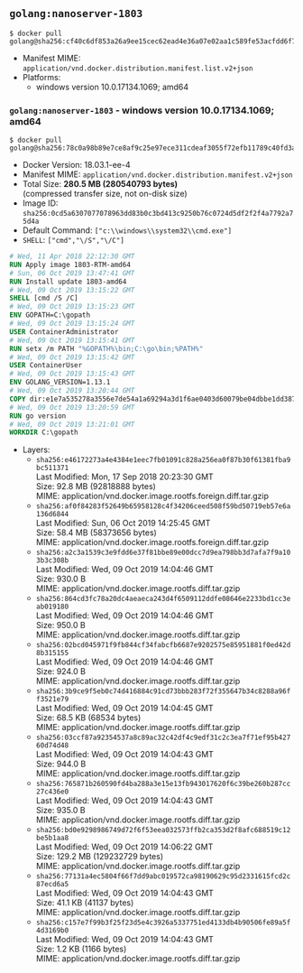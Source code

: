 ## `golang:nanoserver-1803`

```console
$ docker pull golang@sha256:cf40c6df853a26a9ee15cec62ead4e36a07e02aa1c589fe53acfdd6f725b4da7
```

-	Manifest MIME: `application/vnd.docker.distribution.manifest.list.v2+json`
-	Platforms:
	-	windows version 10.0.17134.1069; amd64

### `golang:nanoserver-1803` - windows version 10.0.17134.1069; amd64

```console
$ docker pull golang@sha256:78c0a98b89e7ce8af9c25e97ece311cdeaf3055f72efb11789c40fd3a4838e91
```

-	Docker Version: 18.03.1-ee-4
-	Manifest MIME: `application/vnd.docker.distribution.manifest.v2+json`
-	Total Size: **280.5 MB (280540793 bytes)**  
	(compressed transfer size, not on-disk size)
-	Image ID: `sha256:0cd5a6307077078963dd83b0c3bd413c9250b76c0724d5df2f2f4a7792a75d4a`
-	Default Command: `["c:\\windows\\system32\\cmd.exe"]`
-	`SHELL`: `["cmd","\/S","\/C"]`

```dockerfile
# Wed, 11 Apr 2018 22:12:30 GMT
RUN Apply image 1803-RTM-amd64
# Sun, 06 Oct 2019 13:47:41 GMT
RUN Install update 1803-amd64
# Wed, 09 Oct 2019 13:15:22 GMT
SHELL [cmd /S /C]
# Wed, 09 Oct 2019 13:15:23 GMT
ENV GOPATH=C:\gopath
# Wed, 09 Oct 2019 13:15:24 GMT
USER ContainerAdministrator
# Wed, 09 Oct 2019 13:15:41 GMT
RUN setx /m PATH "%GOPATH%\bin;C:\go\bin;%PATH%"
# Wed, 09 Oct 2019 13:15:42 GMT
USER ContainerUser
# Wed, 09 Oct 2019 13:15:43 GMT
ENV GOLANG_VERSION=1.13.1
# Wed, 09 Oct 2019 13:20:44 GMT
COPY dir:e1e7a535278a3556e7de54a1a69294a3d1f6ae0403d60079be04dbbe1dd387aa in C:\go 
# Wed, 09 Oct 2019 13:20:59 GMT
RUN go version
# Wed, 09 Oct 2019 13:21:01 GMT
WORKDIR C:\gopath
```

-	Layers:
	-	`sha256:e46172273a4e4384e1eec7fb01091c828a256ea0f87b30f61381fba9bc511371`  
		Last Modified: Mon, 17 Sep 2018 20:23:30 GMT  
		Size: 92.8 MB (92818888 bytes)  
		MIME: application/vnd.docker.image.rootfs.foreign.diff.tar.gzip
	-	`sha256:af0f84283f52649b65958128c4f34206ceed508f59bd50719eb57e6a136d6844`  
		Last Modified: Sun, 06 Oct 2019 14:25:45 GMT  
		Size: 58.4 MB (58373656 bytes)  
		MIME: application/vnd.docker.image.rootfs.foreign.diff.tar.gzip
	-	`sha256:a2c3a1539c3e9fdd6e37f81bbe89e00dcc7d9ea798bb3d7afa7f9a103b3c308b`  
		Last Modified: Wed, 09 Oct 2019 14:04:46 GMT  
		Size: 930.0 B  
		MIME: application/vnd.docker.image.rootfs.diff.tar.gzip
	-	`sha256:864cd3fc78a20dc4aeaeca243d4f6509112ddfe08646e2233bd1cc3eab019180`  
		Last Modified: Wed, 09 Oct 2019 14:04:46 GMT  
		Size: 950.0 B  
		MIME: application/vnd.docker.image.rootfs.diff.tar.gzip
	-	`sha256:02bcd045971f9fb844cf34fabcfb6687e9202575e85951881f0ed42d8b315155`  
		Last Modified: Wed, 09 Oct 2019 14:04:46 GMT  
		Size: 924.0 B  
		MIME: application/vnd.docker.image.rootfs.diff.tar.gzip
	-	`sha256:3b9ce9f5eb0c74d416884c91cd73bbb283f72f355647b34c8288a96ff3521e79`  
		Last Modified: Wed, 09 Oct 2019 14:04:45 GMT  
		Size: 68.5 KB (68534 bytes)  
		MIME: application/vnd.docker.image.rootfs.diff.tar.gzip
	-	`sha256:03ccf87a92354537a8c89ac32c42df4c9edf31c2c3ea7f71ef95b42760d74d48`  
		Last Modified: Wed, 09 Oct 2019 14:04:43 GMT  
		Size: 944.0 B  
		MIME: application/vnd.docker.image.rootfs.diff.tar.gzip
	-	`sha256:765871b260590fd4ba288a3e15e13fb943017620f6c39be260b287cc27c436e0`  
		Last Modified: Wed, 09 Oct 2019 14:04:43 GMT  
		Size: 935.0 B  
		MIME: application/vnd.docker.image.rootfs.diff.tar.gzip
	-	`sha256:bd0e9298986749d72f6f53eea032573ffb2ca353d2f8afc688519c12be5b1aa8`  
		Last Modified: Wed, 09 Oct 2019 14:06:22 GMT  
		Size: 129.2 MB (129232729 bytes)  
		MIME: application/vnd.docker.image.rootfs.diff.tar.gzip
	-	`sha256:77131a4ec5804f66f7dd9abc019572ca98190629c95d2331615fcd2c87ecd6a5`  
		Last Modified: Wed, 09 Oct 2019 14:04:43 GMT  
		Size: 41.1 KB (41137 bytes)  
		MIME: application/vnd.docker.image.rootfs.diff.tar.gzip
	-	`sha256:c157e7f99b3f25f23d5e4c3926a5337751ed4133db4b90506fe89a5f4d3169b0`  
		Last Modified: Wed, 09 Oct 2019 14:04:43 GMT  
		Size: 1.2 KB (1166 bytes)  
		MIME: application/vnd.docker.image.rootfs.diff.tar.gzip

